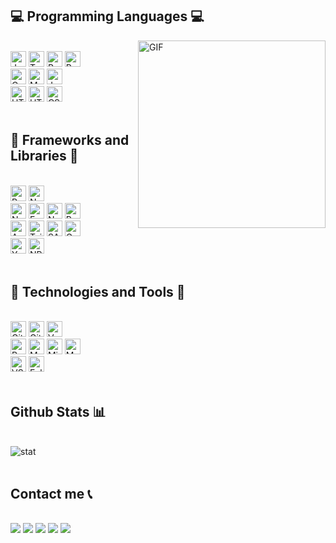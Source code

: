 <h2 align="left">💻 Programming Languages 💻</h2>
<img align="right" alt="GIF" width="300px" height="300px" src="https://cdn.dribbble.com/users/330915/screenshots/3587000/10_coding_dribbble.gif" />
<br>
<div align="left">
    <div>
        <img src="https://img.shields.io/badge/JavaScript-F7DF1E?style=for-the-badge&logo=javascript&logoColor=black" alt="Javascript" height="25"/>
        <img src="https://img.shields.io/badge/TypeScript-007ACC?style=for-the-badge&logo=typescript&logoColor=white" alt="Typescript" height="25"/>
        <img src="https://img.shields.io/badge/Rust-ef4903?style=for-the-badge&logo=rust&logoColor=white" alt="Rust" height="25" />
        <img src="https://img.shields.io/badge/Golang-05acd7?style=for-the-badge&logo=go&logoColor=white" alt="Rust" height="25" />
    </div>
    <div>
        <img src="https://img.shields.io/badge/C-00599C?style=for-the-badge&logo=c&logoColor=white" alt="C" height="25" />
        <img src="https://img.shields.io/badge/markdown-%23000000.svg?style=for-the-badge&logo=markdown&logoColor=white" alt="Markdown" height="25" />
        <img src="https://img.shields.io/badge/java-%23ED8B00.svg?style=for-the-badge&logo=java&logoColor=white" alt="Java" height="25" />
    </div>
    <div>
        <img src="https://img.shields.io/badge/Solidity-363636?style=for-the-badge&logo=solidity&logoColor=white" alt="HTML" height="25" />
        <img src="https://img.shields.io/badge/HTML5-E34F26?style=for-the-badge&logo=html5&logoColor=white" alt="HTML" height="25" />
        <img src="https://img.shields.io/badge/CSS3-1572B6?style=for-the-badge&logo=css3&logoColor=white" alt="CSS" height="25" />
    </div>
</div>

<br>
<h2 align="left">🚀 Frameworks and Libraries 🚀</h2>
<br>
<div align="left">
    <div>
        <img src="https://img.shields.io/badge/React-20232A?style=for-the-badge&logo=react&logoColor=61DAFB" alt="ReactJS" height="25"/>
        <img src="https://img.shields.io/badge/next.js-000000?style=for-the-badge&logo=nextdotjs&logoColor=white" alt="NextJS" height="25" />
    </div>
    <div>
        <img src="https://img.shields.io/badge/Node.js-339933?style=for-the-badge&logo=nodedotjs&logoColor=white" alt="NodeJs" height="25" />
        <img src="https://img.shields.io/badge/Express.js-404D59?style=for-the-badge" alt="ExpressJs" height="25"/>
        <img src="https://img.shields.io/badge/nestjs-E0234E?style=for-the-badge&logo=nestjs&logoColor=white" alt="NestJS" height="25" />
        <img src="https://img.shields.io/badge/Postman-FF6C37?style=for-the-badge&logo=Postman&logoColor=white" alt="Postman" height="25" />
    </div>
    <div>
        <img src="https://img.shields.io/badge/Ant%20Design-1890FF?style=for-the-badge&logo=antdesign&logoColor=white" alt="Antd" height="25" />
        <img src="https://img.shields.io/badge/Tailwind_CSS-38B2AC?style=for-the-badge&logo=tailwind-css&logoColor=white" alt="TailwindCSS" height="25"/>
        <img src="https://img.shields.io/badge/Sass-CC6699?style=for-the-badge&logo=sass&logoColor=white" alt="SASS" height="25" />
        <img src="https://img.shields.io/badge/GraphQl-E10098?style=for-the-badge&logo=graphql&logoColor=white" alt="GraphQL" height="25"/>
    </div>
    <div>
        <img src="https://img.shields.io/badge/Yarn-2C8EBB?style=for-the-badge&logo=yarn&logoColor=white" alt="Yarn" height="25"/>
        <img src="https://img.shields.io/badge/npm-CB3837?style=for-the-badge&logo=npm&logoColor=white" alt="NPM" height="25"/>
    </div>
</div>

<br>
<h2 align="left">🧰 Technologies and Tools 🧰</h2>
<br>
<div align="left">
    <div>
        <img src="https://img.shields.io/badge/github-%23121011.svg?style=for-the-badge&logo=github&logoColor=white" alt="Github" height="25" />
        <img src="https://img.shields.io/badge/GitLab-330F63?style=for-the-badge&logo=gitlab&logoColor=white" alt="Gitlab" height="25" />
        <img src="https://img.shields.io/badge/Vercel-000000?style=for-the-badge&logo=vercel&logoColor=white" alt="Vercel" height="25" />
    </div>
    <div>
        <img src="https://img.shields.io/badge/PostgreSQL-316192?style=for-the-badge&logo=postgresql&logoColor=white" alt="PostgresSQL" height="25" />
        <img src="https://img.shields.io/badge/MongoDB-4EA94B?style=for-the-badge&logo=mongodb&logoColor=white" alt="MongoDB" height="25" />
        <img src="https://img.shields.io/badge/Microsoft%20SQL%20Sever-CC2927?style=for-the-badge&logo=microsoft%20sql%20server&logoColor=white" alt="Microsoft SQL" height="25" />
        <img src="https://img.shields.io/badge/mysql-%2300f.svg?style=for-the-badge&logo=mysql&logoColor=white" alt="MySQL" height="25" />
    </div>
    <div>
        <img src="https://img.shields.io/badge/Visual%20Studio%20Code-0078d7.svg?style=for-the-badge&logo=visual-studio-code&logoColor=white" alt="VSCode" height="25" />
        <img src="https://img.shields.io/badge/Eclipse-2C2255?style=for-the-badge&logo=eclipse&logoColor=white" alt="Eclipse" height="25" />
    </div>
</div>
<br>

<h2 align="left">Github Stats 📊</h2>
<br>
<div align="left">
    <img alt="stat" src="https://github-readme-stats.vercel.app/api?username=muoi07052001&hide=%5B%22contribs%22,%22issues%22%5D&hide_title=true&show_icons=true&hide_border=true" />
    <!-- <img width="315" src="https://github-readme-stats.vercel.app/api/top-langs/?username=muoi07052001&layout=compact&theme=algolia"/>
    <img width="434" src="https://github-readme-stats.vercel.app/api?username=muoi07052001&show_icons=true&theme=algolia" /> -->
</div>
<br>

<h2 align="left">Contact me 📞</h2>
<br>
<div align="left">
    <a href="https://www.facebook.com/duong.nguyenhai.7140/" target="top"><img src="https://img.shields.io/badge/Facebook-%231877F2.svg?style=for-the-badge&logo=Facebook&logoColor=white"></a>
    <a href="https://www.instagram.com/zuong_nh/" target="top"><img src="https://img.shields.io/badge/Instagram-E4405F?style=for-the-badge&logo=instagram&logoColor=white"></a>
    <a href="mailto:muoi07052001@gmail.com" target="blank"><img src="https://img.shields.io/badge/Gmail-D14836?style=for-the-badge&logo=gmail&logoColor=white"></a>
    <a href="https://leetcode.com/muoi07052001/" target="top"><img src="https://img.shields.io/badge/-LeetCode-FFA116?style=for-the-badge&logo=LeetCode&logoColor=black"></a>
    <a href="https://github.com/muoi07052001/" target="top"><img src="https://img.shields.io/badge/GitHub-100000?style=for-the-badge&logo=github&logoColor=white"></a>
</div>
